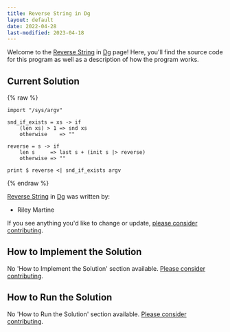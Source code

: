 ```yaml
---
title: Reverse String in Dg
layout: default
date: 2022-04-28
last-modified: 2023-04-18
---
```


Welcome to the [Reverse String](https://sampleprograms.io/projects/reverse-string) in [Dg](https://sampleprograms.io/languages/dg) page! Here, you'll find the source code for this program as well as a description of how the program works.

## Current Solution

{% raw %}

```dg
import "/sys/argv"

snd_if_exists = xs -> if
    (len xs) > 1 => snd xs
    otherwise    => ""

reverse = s -> if
    len s     => last s + (init s |> reverse)
    otherwise => ""

print $ reverse <| snd_if_exists argv
```

{% endraw %}

[Reverse String](https://sampleprograms.io/projects/reverse-string) in [Dg](https://sampleprograms.io/languages/dg) was written by:

- Riley Martine

If you see anything you'd like to change or update, [please consider contributing](https://github.com/TheRenegadeCoder/sample-programs).

## How to Implement the Solution

No 'How to Implement the Solution' section available. [Please consider contributing](https://github.com/TheRenegadeCoder/sample-programs-website).

## How to Run the Solution

No 'How to Run the Solution' section available. [Please consider contributing](https://github.com/TheRenegadeCoder/sample-programs-website).